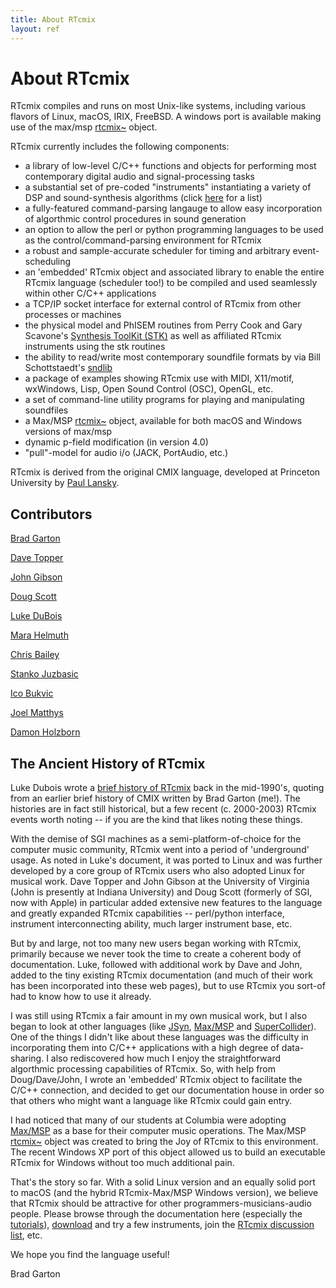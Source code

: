 ```yaml
---
title: About RTcmix
layout: ref
---
```


# About RTcmix

RTcmix compiles and runs on most Unix-like systems, including various
flavors of Linux, macOS, IRIX, FreeBSD. A windows port is available
making use of the max/msp [rtcmix\~](../rtcmix_/index.html) object.

RTcmix currently includes the following components:

  - a library of low-level C/C++ functions and objects for performing
    most contemporary digital audio and signal-processing tasks
  - a substantial set of pre-coded "instruments" instantiating a variety
    of DSP and sound-synthesis algorithms (click
    [here](../reference/instruments/index.html) for a list)
  - a fully-featured command-parsing langauge to allow easy
    incorporation of algorthmic control procedures in sound generation
  - an option to allow the perl or python programming languages to be
    used as the control/command-parsing environment for RTcmix
  - a robust and sample-accurate scheduler for timing and arbitrary
    event-scheduling
  - an 'embedded' RTcmix object and associated library to enable the
    entire RTcmix language (scheduler too\!) to be compiled and used
    seamlessly within other C/C++ applications
  - a TCP/IP socket interface for external control of RTcmix from other
    processes or machines
  - the physical model and PhISEM routines from Perry Cook and Gary
    Scavone's [Synthesis ToolKit
    (STK)](http://www-ccrma.stanford.edu/software/stk/) as well as
    affiliated RTcmix instruments using the stk routines
  - the ability to read/write most contemporary soundfile formats by via
    Bill Schottstaedt's
    [sndlib](http://www-ccrma.stanford.edu/software/snd/snd/sndlib.html)
  - a package of examples showing RTcmix use with MIDI, X11/motif,
    wxWindows, Lisp, Open Sound Control (OSC), OpenGL, etc.
  - a set of command-line utility programs for playing and manipulating
    soundfiles
  - a Max/MSP [rtcmix\~](../rtcmix_/index.html) object, available for
    both macOS and Windows versions of max/msp  
  - dynamic p-field modification (in version 4.0)  
  - "pull"-model for audio i/o (JACK, PortAudio, etc.)

RTcmix is derived from the original CMIX language, developed at
Princeton University by [Paul
Lansky](http://paul.mycpanel.princeton.edu/).

## Contributors

[Brad Garton](http://bradgarton.com/)

[Dave Topper](http://www.davetopper.com/)

[John Gibson](http://john-gibson.com/)

[Doug Scott](http://music.columbia.edu/~doug)

[Luke DuBois](http://www.lukedubois.com/)

[Mara Helmuth](http://www.marahelmuth.com/)

[Chris Bailey](http://music.columbia.edu/~chris)

[Stanko Juzbasic](http://music.columbia.edu/~stanko)

[Ico Bukvic](http://ico.bukvic.net/)

[Joel Matthys](http://joel.matthysmusic.com/)

[Damon Holzborn](http://damonholzborn.com/)

## The Ancient History of RTcmix

Luke Dubois wrote a [brief history of
RTcmix](http://music.columbia.edu/cmix/history.html) back in the
mid-1990's, quoting from an earlier brief history of CMIX written by
Brad Garton (me\!). The histories are in fact still historical, but a
few recent (c. 2000-2003) RTcmix events worth noting -- if you are the
kind that likes noting these things.

With the demise of SGI machines as a semi-platform-of-choice for the
computer music community, RTcmix went into a period of 'underground'
usage. As noted in Luke's document, it was ported to Linux and was
further developed by a core group of RTcmix users who also adopted Linux
for musical work. Dave Topper and John Gibson at the University of
Virginia (John is presently at Indiana University) and Doug Scott
(formerly of SGI, now with Apple) in particular added extensive new
features to the language and greatly expanded RTcmix capabilities --
perl/python interface, instrument interconnecting ability, much larger
instrument base, etc.

But by and large, not too many new users began working with RTcmix,
primarily because we never took the time to create a coherent body of
documentation. Luke, followed with additional work by Dave and John,
added to the tiny existing RTcmix documentation (and much of their work
has been incorporated into these web pages), but to use RTcmix you
sort-of had to know how to use it already.

I was still using RTcmix a fair amount in my own musical work, but I
also began to look at other languages (like
[JSyn](http://www.softsynth.com/jsyn/),
[Max/MSP](http://www.cycling74.com/products/maxmsp.html) and
[SuperCollider](http://www.audiosynth.com/)). One of the things I didn't
like about these languages was the difficulty in incorporating them into
C/C++ applications with a high degree of data-sharing. I also
rediscovered how much I enjoy the straightforward algorthmic processing
capabilities of RTcmix. So, with help from Doug/Dave/John, I wrote an
'embedded' RTcmix object to facilitate the C/C++ connection, and decided
to get our documentation house in order so that others who might want a
language like RTcmix could gain entry.

I had noticed that many of our students at Columbia were adopting
[Max/MSP](http://www.cycling74.com/products/maxmsp.html) as a base for
their computer music operations. The Max/MSP
[rtcmix\~](../rtcmix_/index.html) object was created to bring the Joy of
RTcmix to this environment. The recent Windows XP port of this object
allowed us to build an executable RTcmix for Windows without too much
additional pain.

That's the story so far. With a solid Linux version and an equally solid
port to macOS (and the hybrid RTcmix-Max/MSP Windows version), we
believe that RTcmix should be attractive for other
programmers-musicians-audio people. Please browse through the
documentation here (especially the
[tutorials](../tutorials/index.html)), [download](../rtcmix/index.html)
and try a few instruments, join the [RTcmix discussion
list](https://lists.columbia.edu/mailman/listinfo/rtcmix-discuss), etc.

We hope you find the language useful\!

Brad Garton

